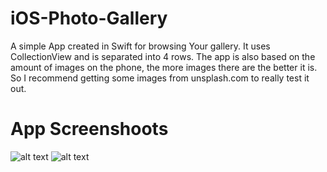 # iOS-Photo-Gallery
A simple App created in Swift for browsing Your gallery. It uses CollectionView and is separated into 4 rows. The app is also based on the amount of images on the phone, the more images there are the better it is. So I recommend getting some images from unsplash.com to really test it out.

# App Screenshoots
![alt text](https://i.imgur.com/F7zKrDK.jpeg)
![alt text](https://i.imgur.com/YdVUVRs.jpeg)
